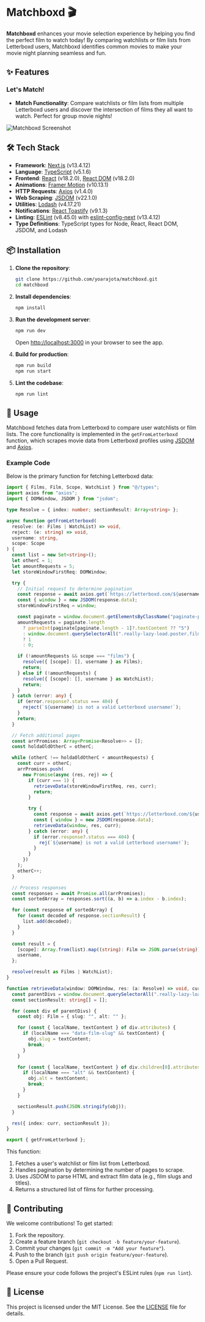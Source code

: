 # Matchboxd 🎬

**Matchboxd** enhances your movie selection experience by helping you find the perfect film to watch today! By comparing watchlists or film lists from Letterboxd users, Matchboxd identifies common movies to make your movie night planning seamless and fun.

## ✨ Features

### Let's Match!
- **Match Functionality**: Compare watchlists or film lists from multiple Letterboxd users and discover the intersection of films they all want to watch. Perfect for group movie nights!

![Matchboxd Screenshot](https://github.com/yoarajota/matchboxd/assets/81939995/21403988-d07c-4314-8ec4-bbff64219069)

## 🛠️ Tech Stack

- **Framework**: [Next.js](https://nextjs.org/) (v13.4.12)
- **Language**: [TypeScript](https://www.typescriptlang.org/) (v5.1.6)
- **Frontend**: [React](https://reactjs.org/) (v18.2.0), [React DOM](https://reactjs.org/) (v18.2.0)
- **Animations**: [Framer Motion](https://www.framer.com/motion/) (v10.13.1)
- **HTTP Requests**: [Axios](https://axios-http.com/) (v1.4.0)
- **Web Scraping**: [JSDOM](https://github.com/jsdom/jsdom) (v22.1.0)
- **Utilities**: [Lodash](https://lodash.com/) (v4.17.21)
- **Notifications**: [React Toastify](https://fkhadra.github.io/react-toastify/) (v9.1.3)
- **Linting**: [ESLint](https://eslint.org/) (v8.45.0) with [eslint-config-next](https://nextjs.org/docs/basic-features/eslint) (v13.4.12)
- **Type Definitions**: TypeScript types for Node, React, React DOM, JSDOM, and Lodash

## 📦 Installation

1. **Clone the repository**:
   ```bash
   git clone https://github.com/yoarajota/matchboxd.git
   cd matchboxd
   ```

2. **Install dependencies**:
   ```bash
   npm install
   ```

3. **Run the development server**:
   ```bash
   npm run dev
   ```
   Open [http://localhost:3000](http://localhost:3000) in your browser to see the app.

4. **Build for production**:
   ```bash
   npm run build
   npm run start
   ```

5. **Lint the codebase**:
   ```bash
   npm run lint
   ```

## 🚀 Usage

Matchboxd fetches data from Letterboxd to compare user watchlists or film lists. The core functionality is implemented in the `getFromLetterboxd` function, which scrapes movie data from Letterboxd profiles using [JSDOM](https://github.com/jsdom/jsdom) and [Axios](https://axios-http.com/).

### Example Code
Below is the primary function for fetching Letterboxd data:

```typescript
import { Films, Film, Scope, WatchList } from "@/types";
import axios from "axios";
import { DOMWindow, JSDOM } from "jsdom";

type Resolve = { index: number; sectionResult: Array<string> };

async function getFromLetterboxd(
  resolve: (e: Films | WatchList) => void,
  reject: (e: string) => void,
  username: string,
  scope: Scope
) {
  const list = new Set<string>();
  let otherC = 1;
  let amountRequests = 5;
  let storeWindowFirstReq: DOMWindow;

  try {
    // Initial request to determine pagination
    const response = await axios.get(`https://letterboxd.com/${username}/${scope}/page/1`);
    const { window } = new JSDOM(response.data);
    storeWindowFirstReq = window;

    const paginate = window.document.getElementsByClassName("paginate-page");
    amountRequests = paginate.length
      ? parseInt(paginate[paginate.length - 1]?.textContent ?? "5")
      : window.document.querySelectorAll(".really-lazy-load.poster.film-poster").length
      ? 1
      : 0;

    if (!amountRequests && scope === "films") {
      resolve({ [scope]: [], username } as Films);
      return;
    } else if (!amountRequests) {
      resolve({ [scope]: [], username } as WatchList);
      return;
    }
  } catch (error: any) {
    if (error.response?.status === 404) {
      reject(`${username} is not a valid Letterboxd username!`);
    }
    return;
  }

  // Fetch additional pages
  const arrPromises: Array<Promise<Resolve>> = [];
  const holdaOldOtherC = otherC;

  while (otherC !== holdaOldOtherC + amountRequests) {
    const curr = otherC;
    arrPromises.push(
      new Promise(async (res, rej) => {
        if (curr === 1) {
          retrieveData(storeWindowFirstReq, res, curr);
          return;
        }

        try {
          const response = await axios.get(`https://letterboxd.com/${username}/${scope}/page/${curr}`);
          const { window } = new JSDOM(response.data);
          retrieveData(window, res, curr);
        } catch (error: any) {
          if (error.response?.status === 404) {
            rej(`${username} is not a valid Letterboxd username!`);
          }
        }
      })
    );
    otherC++;
  }

  // Process responses
  const responses = await Promise.all(arrPromises);
  const sortedArray = responses.sort((a, b) => a.index - b.index);

  for (const response of sortedArray) {
    for (const decoded of response.sectionResult) {
      list.add(decoded);
    }
  }

  const result = {
    [scope]: Array.from(list).map((string): Film => JSON.parse(string)),
    username,
  };

  resolve(result as Films | WatchList);
}

function retrieveData(window: DOMWindow, res: (a: Resolve) => void, curr: number) {
  const parentDivs = window.document.querySelectorAll(".really-lazy-load.poster.film-poster");
  const sectionResult: string[] = [];

  for (const div of parentDivs) {
    const obj: Film = { slug: "", alt: "" };

    for (const { localName, textContent } of div.attributes) {
      if (localName === "data-film-slug" && textContent) {
        obj.slug = textContent;
        break;
      }
    }

    for (const { localName, textContent } of div.children[0].attributes) {
      if (localName === "alt" && textContent) {
        obj.alt = textContent;
        break;
      }
    }

    sectionResult.push(JSON.stringify(obj));
  }

  res({ index: curr, sectionResult });
}

export { getFromLetterboxd };
```

This function:
1. Fetches a user's watchlist or film list from Letterboxd.
2. Handles pagination by determining the number of pages to scrape.
3. Uses JSDOM to parse HTML and extract film data (e.g., film slugs and titles).
4. Returns a structured list of films for further processing.

## 📝 Contributing

We welcome contributions! To get started:
1. Fork the repository.
2. Create a feature branch (`git checkout -b feature/your-feature`).
3. Commit your changes (`git commit -m "Add your feature"`).
4. Push to the branch (`git push origin feature/your-feature`).
5. Open a Pull Request.

Please ensure your code follows the project's ESLint rules (`npm run lint`).

## 📜 License

This project is licensed under the MIT License. See the [LICENSE](LICENSE) file for details.
